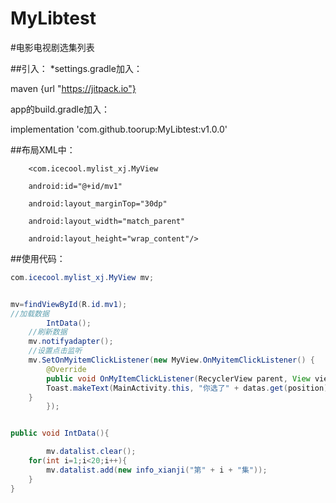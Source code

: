 # MyLibtest
#电影电视剧选集列表

##引入：
*settings.gradle加入：

maven {url "https://jitpack.io"}

app的build.gradle加入：

implementation 'com.github.toorup:MyLibtest:v1.0.0'

##布局XML中：
        
        <com.icecool.mylist_xj.MyView
	
        android:id="@+id/mv1"
	
        android:layout_marginTop="30dp"
	
        android:layout_width="match_parent"
	
        android:layout_height="wrap_content"/>
	

        
##使用代码：
```java
com.icecool.mylist_xj.MyView mv;


mv=findViewById(R.id.mv1);
//加载数据
        IntData();
	//刷新数据
	mv.notifyadapter();
	//设置点击监听
	mv.SetOnMyitemClickListener(new MyView.OnMyitemClickListener() {
		@Override
		public void OnMyItemClickListener(RecyclerView parent, View view, int position, List<info_xianji> datas) {
		Toast.makeText(MainActivity.this, "你选了" + datas.get(position).gettxt(), Toast.LENGTH_SHORT).show();
	}
        });


public void IntData(){

        mv.datalist.clear();
	for(int i=1;i<20;i++){
		mv.datalist.add(new info_xianji("第" + i + "集"));
	}
}
```
